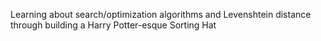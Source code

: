 Learning about search/optimization algorithms and Levenshtein distance through building a Harry Potter-esque Sorting Hat
